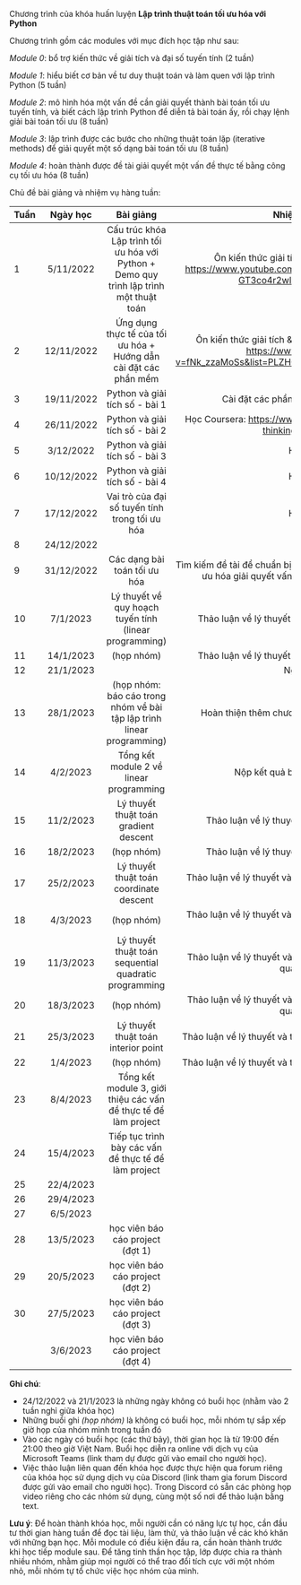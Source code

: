 Chương trình của khóa huấn luyện **Lập trình thuật toán tối ưu hóa với Python**

Chương trình gồm các modules với mục đích học tập như sau:

*Module 0*: bổ trợ kiến thức về giải tích và đại số tuyến tính (2 tuần)

*Module 1*: hiểu biết cơ bản về tư duy thuật toán và làm quen với lập trình Python (5 tuần)

*Module 2*: mô hình hóa một vấn đề cần giải quyết thành bài toán tối ưu tuyến tính, và biết cách lập trình Python để diễn tả bài toán ấy, rồi chạy lệnh giải bài toán tối ưu (8 tuần)

*Module 3*: lập trình được các bước cho những thuật toán lặp (iterative methods) để giải quyết một số dạng bài toán tối ưu (8 tuần)

*Module 4*: hoàn thành được đề tài giải quyết một vấn đề thực tế bằng công cụ tối ưu hóa (8 tuần)

Chủ đề bài giảng và nhiệm vụ hàng tuần:

| **Tuần** | **Ngày học** |                                       **Bài giảng**                                      |                                                              **Nhiệm vụ trong tuần**                                                              |
|----------|:------------:|:----------------------------------------------------------------------------------------:|:-------------------------------------------------------------------------------------------------------------------------------------------------:|
|        1 |    5/11/2022 | Cấu trúc khóa Lập trình tối ưu hóa với Python  + Demo quy trình lập trình một thuật toán |     Ôn kiến thức giải tích & đại số tuyến tính Giải tích: https://www.youtube.com/watch?v=WUvTyaaNkzM&list=PL0-GT3co4r2wlh6UHTUeQsrf3mlS2lk6x     |
|        2 |   12/11/2022 | Ứng dụng thực tế của tối ưu hóa + Hướng dẫn cài đặt các phần mềm                         | Ôn kiến thức giải tích & đại số tuyến tính Đại số tuyến tính: https://www.youtube.com/watch?v=fNk_zzaMoSs&list=PLZHQObOWTQDPD3MizzM2xVFitgF8hE_ab |
|        3 |   19/11/2022 | Python và giải tích số - bài 1                                                           |                                                    Cài đặt các phần mềm, tạo tài khoản ở Github                                                   |
|        4 |   26/11/2022 | Python và giải tích số - bài 2                                                           |                                Học Coursera: https://www.coursera.org/learn/computational-thinking-problem-solving                                |
|        5 |    3/12/2022 | Python và giải tích số - bài 3                                                           |                                                                    Học Coursera                                                                   |
|        6 |   10/12/2022 | Python và giải tích số - bài 4                                                           |                                                                    Học Coursera                                                                   |
|        7 |   17/12/2022 | Vai trò của đại số tuyến tính trong tối ưu hóa                                           |                                                                    Học Coursera                                                                   |
|        8 |   24/12/2022 |                                                                                          |                                                                     Nghỉ Noel                                                                     |
|        9 |   31/12/2022 | Các dạng bài toán tối ưu hóa                                                             | Tìm kiếm đề tài để chuẩn bị làm project cuối khóa nhằm áp dụng tối ưu hóa giải quyết vấn đề thực tế / nghiên cứu khoa học                         |
|       10 |     7/1/2023 | Lý thuyết về quy hoạch tuyến tính (linear programming)                                   |                                             Thảo luận về lý thuyết và tutorial cho linear programming                                             |
|       11 |    14/1/2023 | (họp nhóm)                                                                               |                                             Thảo luận về lý thuyết và tutorial cho linear programming                                             |
|       12 |    21/1/2023 |                                                                                          |                                                                  Nghỉ Tết âm lịch                                                                 |
|       13 |    28/1/2023 | (họp nhóm: báo cáo trong nhóm về bài tập lập trình linear programming)                   |                                                Hoàn thiện thêm chương trình dùng linear programming                                               |
|       14 |     4/2/2023 | Tổng kết module 2 về linear programming                                                  |                                                       Nộp kết quả bài tập linear programming                                                      |
|       15 |    11/2/2023 | Lý thuyết thuật toán gradient descent                                                    |                                               Thảo luận về lý thuyết và tutorial về gradient descent                                              |
|       16 |    18/2/2023 | (họp nhóm)                                                                               |                                               Thảo luận về lý thuyết và tutorial về gradient descent                                              |
|       17 |    25/2/2023 | Lý thuyết thuật toán coordinate descent                                                  |                                      Thảo luận về lý thuyết và thực hành theo tutorial về coordinate descent                                      |
|       18 |     4/3/2023 | (họp nhóm)                                                                               |                                      Thảo luận về lý thuyết và thực hành theo tutorial về coordinate descent                                      |
|       19 |    11/3/2023 | Lý thuyết thuật toán sequential quadratic programming                                    |                                 Thảo luận về lý thuyết và thực hành theo tutorial về sequential quadratic descent                                 |
|       20 |    18/3/2023 | (họp nhóm)                                                                               |                                 Thảo luận về lý thuyết và thực hành theo tutorial về sequential quadratic descent                                 |
|       21 |    25/3/2023 | Lý thuyết thuật toán interior point                                                      |                                        Thảo luận về lý thuyết và thực hành theo tutorial về interior point                                        |
|       22 |     1/4/2023 | (họp nhóm)                                                                               |                                        Thảo luận về lý thuyết và thực hành theo tutorial về interior point                                        |
|       23 |     8/4/2023 | Tổng kết module 3, giới thiệu các vấn đề thực tế để làm project                          |                                                                    Làm project                                                                    |
|       24 |    15/4/2023 | Tiếp tục trình bày các vấn đề thực tế để làm project                                     |                                                                    Làm project                                                                    |
|       25 |    22/4/2023 |                                                                                          |                                                                    Làm project                                                                    |
|       26 |    29/4/2023 |                                                                                          |                                                                    Làm project                                                                    |
|       27 |     6/5/2023 |                                                                                          |                                                                    Làm project                                                                    |
|       28 |    13/5/2023 | học viên báo cáo project (đợt 1)                                                         |                                                                    Làm project                                                                    |
|       29 |    20/5/2023 | học viên báo cáo project (đợt 2)                                                         |                                                                    Làm project                                                                    |
|       30 |    27/5/2023 | học viên báo cáo project (đợt 3)                                                         |                                                                    Làm project                                                                    |
|          |     3/6/2023 | học viên báo cáo project (đợt 4)                                                         |                                                                      Chia tay                                                                     |

**Ghi chú**:
- 24/12/2022 và 21/1/2023 là những ngày không có buổi học (nhằm vào 2 tuần nghỉ giữa khóa học)
- Những buổi ghi _(họp nhóm)_ là không có buổi học, mỗi nhóm tự sắp xếp giờ họp của nhóm mình trong tuần đó
- Vào các ngày có buổi học (các thứ bảy), thời gian học là từ 19:00 đến 21:00 theo giờ Việt Nam. Buổi học diễn ra online với dịch vụ của Microsoft Teams (link tham dự được gửi vào email cho người học).
- Việc thảo luận liên quan đến khóa học được thực hiện qua forum riêng của khóa học sử dụng dịch vụ của Discord (link tham gia forum Discord được gửi vào email cho người học). Trong Discord có sẵn các phòng họp video riêng cho các nhóm sử dụng, cùng một số nơi để thảo luận bằng text.

**Lưu ý**:
Để hoàn thành khóa học, mỗi người cần có năng lực tự học, cần đầu tư thời gian hàng tuần để đọc tài liệu, làm thử, và thảo luận về các khó khăn với những bạn học. Mỗi module có điều kiện đầu ra, cần hoàn thành trước khi học tiếp module sau. Để tăng tinh thần học tập, lớp được chia ra thành nhiều nhóm, nhằm giúp mọi người có thể trao đổi tích cực với một nhóm nhỏ, mỗi nhóm tự tổ chức việc học nhóm của mình.
